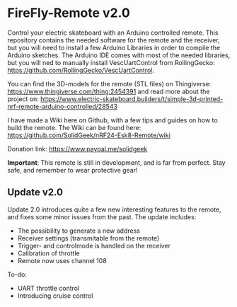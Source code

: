 # FireFly-Remote v2.0

Control your electric skateboard with an Arduino controlled remote. This repository contains the needed software for the remote and the receiver, but you will need to install a few Arduino Libraries in order to compile the Arduino sketches. The Arduino IDE comes with most of the needed libraries, but you will ned to manually install VescUartControl from RollingGecko: https://github.com/RollingGecko/VescUartControl.

You can find the 3D-models for the remote (STL files) on Thingiverse: https://www.thingiverse.com/thing:2454391 and read more about the project on: https://www.electric-skateboard.builders/t/simple-3d-printed-nrf-remote-arduino-controlled/28543

I have made a Wiki here on Github, with a few tips and guides on how to build the remote. The Wiki can be found here: https://github.com/SolidGeek/nRF24-Esk8-Remote/wiki

Donation link: https://www.paypal.me/solidgeek

**Important**: This remote is still in development, and is far from perfect. Stay safe, and remember to wear protective gear!

## Update v2.0

Update 2.0 introduces quite a few new interesting features to the remote, and fixes some minor issues from the past. The update includes:

* The possibility to generate a new address
* Receiver settings (transmitable from the remote)
* Trigger- and controlmode is handled on the receiver
* Calibration of throttle
* Remote now uses channel 108


To-do:
* UART throttle control
* Introducing cruise control
